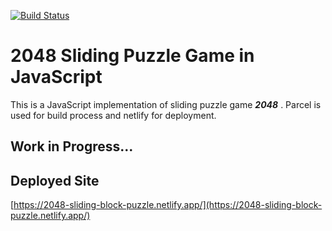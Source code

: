 [![Build Status](https://travis-ci.com/ysumit99/2048-sliding-block-puzzle.svg?token=nSyssnHq2MVqFj3YU1dc&branch=main)](https://travis-ci.com/ysumit99/2048-sliding-block-puzzle)

# 2048 Sliding Puzzle Game in JavaScript

This is a JavaScript implementation of sliding puzzle game **_2048_** . Parcel is used for build process and netlify for deployment.

## Work in Progress...

## Deployed Site

[https://2048-sliding-block-puzzle.netlify.app/](https://2048-sliding-block-puzzle.netlify.app/)
